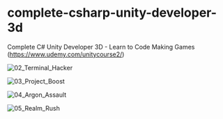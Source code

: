 # complete-csharp-unity-developer-3d
Complete C# Unity Developer 3D - Learn to Code Making Games (https://www.udemy.com/unitycourse2/)

![02_Terminal_Hacker](https://discourse-cdn-sjc1.com/business5/uploads/gamedev/original/3X/f/9/f9c6b6692deb0f9b9f5926f02d0cc92892193996.jpg)

![03_Project_Boost](https://discourse-cdn-sjc1.com/business5/uploads/gamedev/original/3X/5/0/502951928dc9e74880b997baaefd0fcdb02219e1.jpg)

![04_Argon_Assault](https://i.imgur.com/ZdcqrPP.jpg)

![05_Realm_Rush](https://i.imgur.com/ZN0YxWw.jpg)





